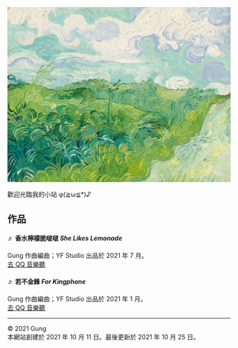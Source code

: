 

![](cover.jpg)

歡迎光臨我的小站 φ(≧ω≦*)♪  

## 作品

#### ♬ 香水檸檬脆啵啵 *She Likes Lemonade*

Gung 作曲編曲；YF Studio 出品於 2021 年 7 月。  
[去 QQ 音樂聽](https://i.y.qq.com/v8/playsong.html?songmid=003y0vQB0b1vQE&ADTAG=myqq&from=myqq&channel=10007100)   


#### ♬ 若不金鋒 *For Kingphone*

Gung 作曲編曲；YF Studio 出品於 2021 年 1 月。  
[去 QQ 音樂聽](https://i.y.qq.com/v8/playsong.html?songmid=000cXLlb0j4jBQ&ADTAG=myqq&from=myqq&channel=10007100)  

---
© 2021 Gung   
本網站創建於 2021 年 10 月 11 日。最後更新於 2021 年 10 月 25 日。

